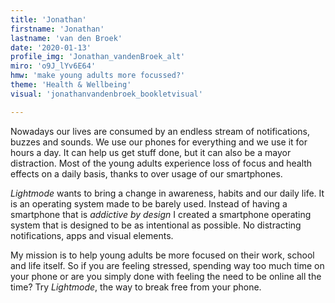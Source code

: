 ```yaml
---
title: 'Jonathan'
firstname: 'Jonathan'
lastname: 'van den Broek'
date: '2020-01-13'
profile_img: 'Jonathan_vandenBroek_alt'
miro: 'o9J_lYv6E64'
hmw: 'make young adults more focussed?'
theme: 'Health & Wellbeing'
visual: 'jonathanvandenbroek_bookletvisual'

---
```


Nowadays our lives are consumed by an endless stream of notifications, buzzes and sounds. We use our phones for everything and we use it for hours a day. It can help us get stuff done, but it can also be a mayor distraction. Most of the young adults experience loss of focus and health effects on a daily basis, thanks to over usage of our smartphones. 

*Lightmode* wants to bring a change in awareness, habits and our daily life. It is an operating system made to be barely used. Instead of having a smartphone that is *addictive by design* I created a smartphone operating system that is designed to be as intentional as possible. No distracting notifications, apps and visual elements. 

My mission is to help young adults be more focused on their work, school and life itself. So if you are feeling stressed, spending way too much time on your phone or are you simply done with feeling the need to be online all the time? Try *Lightmode*, the way to break free from your phone. 
